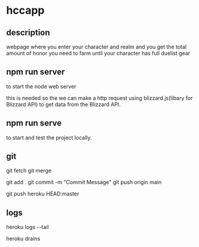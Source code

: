 # hccapp

## description

webpage where you enter your character and realm and you get the total amount of honor you need to farm until your character has full duelist gear

## npm run server

to start the node web server

this is needed so the we can make a http request using blizzard.js(libary for Blizzard API) to get data from the Blizzard API.

## npm run serve 

to start and test the project locally.

## git

git fetch
git merge

git add .
git commit -m "Commit Message"
git push origin main

git push heroku HEAD:master

## logs

heroku logs --tail

heroku drains

